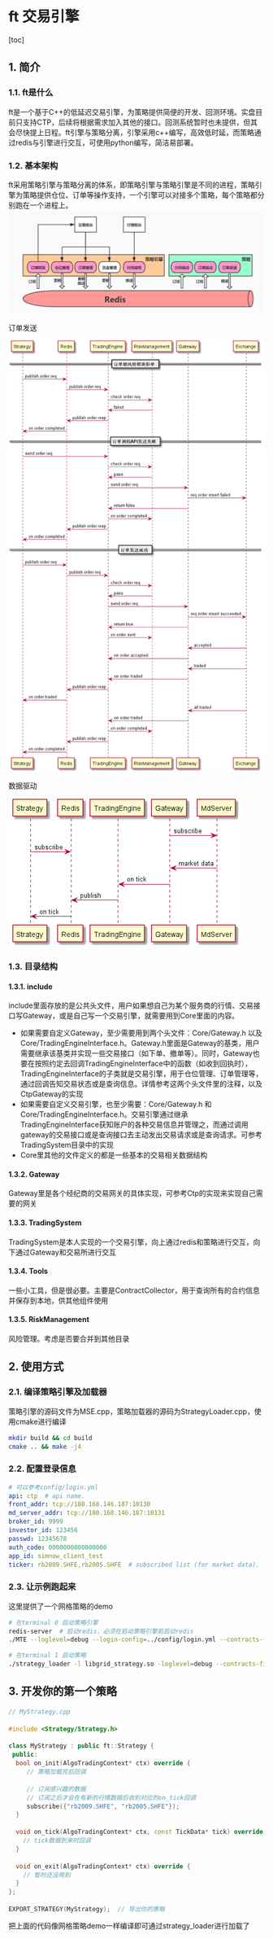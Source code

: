 # ft 交易引擎
[toc]

## 1. 简介
### 1.1. ft是什么
ft是一个基于C++的低延迟交易引擎，为策略提供简便的开发、回测环境。实盘目前只支持CTP，后续将根据需求加入其他的接口。回测系统暂时也未提供，但其会尽快提上日程。ft引擎与策略分离，引擎采用c++编写，高效低时延，而策略通过redis与引擎进行交互，可使用python编写，简洁易部署。

### 1.2. 基本架构
ft采用策略引擎与策略分离的体系，即策略引擎与策略引擎是不同的进程，策略引擎为策略提供仓位、订单等操作支持，一个引擎可以对接多个策略，每个策略都分别跑在一个进程上。
![image](img/framework.jpg)

订单发送

![image](img/Trading.png)

数据驱动

![image](img/MarketDataFlow.png)

### 1.3. 目录结构
#### 1.3.1. include
include里面存放的是公共头文件，用户如果想自己为某个服务商的行情、交易接口写Gateway，或是自己写一个交易引擎，就需要用到Core里面的内容。
* 如果需要自定义Gateway，至少需要用到两个头文件：Core/Gateway.h 以及 Core/TradingEngineInterface.h。Gateway.h里面是Gateway的基类，用户需要继承该基类并实现一些交易接口（如下单、撤单等）。同时，Gateway也要在按照约定去回调TradingEngineInterface中的函数（如收到回执时），TradingEngineInterface的子类就是交易引擎，用于仓位管理、订单管理等，通过回调告知交易状态或是查询信息。详情参考这两个头文件里的注释，以及CtpGateway的实现
* 如果需要自定义交易引擎，也至少需要：Core/Gateway.h 和 Core/TradingEngineInterface.h。交易引擎通过继承TradingEngineInterface获知账户的各种交易信息并管理之，而通过调用gateway的交易接口或是查询接口去主动发出交易请求或是查询请求。可参考TradingSystem目录中的实现
* Core里其他的文件定义的都是一些基本的交易相关数据结构
#### 1.3.2. Gateway
Gateway里是各个经纪商的交易网关的具体实现，可参考Ctp的实现来实现自己需要的网关
#### 1.3.3. TradingSystem
TradingSystem是本人实现的一个交易引擎，向上通过redis和策略进行交互，向下通过Gateway和交易所进行交互
#### 1.3.4. Tools
一些小工具，但是很必要。主要是ContractCollector，用于查询所有的合约信息并保存到本地，供其他组件使用
#### 1.3.5. RiskManagement
风险管理。考虑是否要合并到其他目录

## 2. 使用方式
### 2.1. 编译策略引擎及加载器
策略引擎的源码文件为MSE.cpp，策略加载器的源码为StrategyLoader.cpp，使用cmake进行编译
```bash
mkdir build && cd build
cmake .. && make -j4
```

### 2.2. 配置登录信息
```yml
# 可以参考config/login.yml
api: ctp  # api name.
front_addr: tcp://180.168.146.187:10130
md_server_addr: tcp://180.168.146.187:10131
broker_id: 9999
investor_id: 123456
passwd: 12345678
auth_code: 0000000000000000
app_id: simnow_client_test
ticker: rb2009.SHFE,rb2005.SHFE  # subscribed list (for market data).
```

### 2.3. 让示例跑起来
这里提供了一个网格策略的demo
```bash
# 在terminal 0 启动策略引擎
redis-server  # 启动redis，必须在启动策略引擎前启动redis
./MTE --loglevel=debug --login-config=../config/login.yml --contracts-file=../config/contracts.csv
```
```bash
# 在terminal 1 启动策略
./strategy_loader -l libgrid_strategy.so -loglevel=debug --contracts-file=../config/contracts.csv
```

## 3. 开发你的第一个策略
```c++
// MyStrategy.cpp

#include <Strategy/Strategy.h>

class MyStrategy : public ft::Strategy {
 public:
  bool on_init(AlgoTradingContext* ctx) override {
     // 策略加载完后回调

     // 订阅感兴趣的数据
     // 订阅之后才会在有新的行情数据后收到对应的on_tick回调
     subscribe({"rb2009.SHFE", "rb2005.SHFE"});
  }

  void on_tick(AlgoTradingContext* ctx, const TickData* tick) override {
    // tick数据到来时回调
  }

  void on_exit(AlgoTradingContext* ctx) override {
    // 暂时还没用到
  }
};

EXPORT_STRATEGY(MyStrategy);  // 导出你的策略
```
把上面的代码像网格策略demo一样编译即可通过strategy_loader进行加载了
